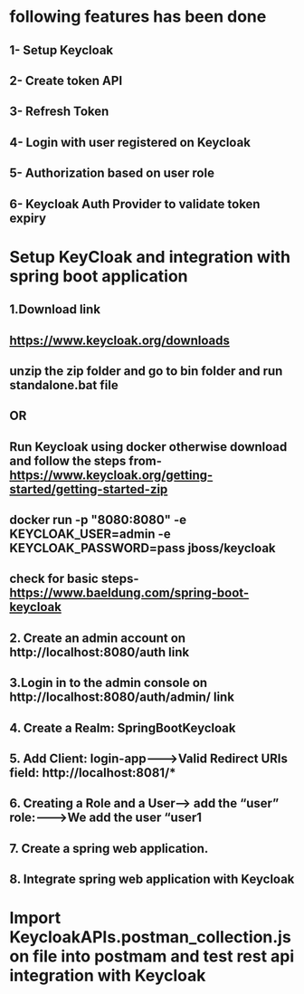 # following features has been done 
## 1- Setup Keycloak
## 2- Create token API
## 3- Refresh Token
## 4- Login with user registered on Keycloak
## 5- Authorization based on user role
## 6- Keycloak Auth Provider to validate token expiry

# Setup KeyCloak and integration with spring boot application

## 1.Download link
## https://www.keycloak.org/downloads
## unzip the zip folder and go to bin folder and run standalone.bat file
##                            OR 
## Run Keycloak using docker otherwise download and follow the steps from- https://www.keycloak.org/getting-started/getting-started-zip
## docker run -p "8080:8080" -e KEYCLOAK_USER=admin -e KEYCLOAK_PASSWORD=pass jboss/keycloak
## check for basic steps- https://www.baeldung.com/spring-boot-keycloak
## 2. Create an admin account on http://localhost:8080/auth link
## 3.Login in to the admin console on http://localhost:8080/auth/admin/ link
## 4. Create a Realm:   SpringBootKeycloak
## 5. Add Client: login-app--->Valid Redirect URIs field: http://localhost:8081/*
## 6. Creating a Role and a User--> add the “user” role:--->We add the user “user1
## 7. Create a spring web application.
## 8. Integrate  spring web application with Keycloak

# Import KeycloakAPIs.postman_collection.json file into postmam and test rest api integration with Keycloak




